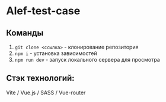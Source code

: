 # Alef-test-case

## Команды
1. `git clone <ссылка>` - клонирование репозитория
2. `npm i` - установка зависимостей
3. `npm run dev` - запуск локального сервера для просмотра

## Стэк технологий:
Vite / Vue.js / SASS / Vue-router
